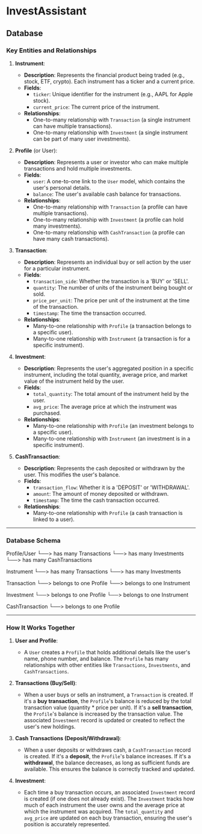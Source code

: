 # InvestAssistant

## Database

### Key Entities and Relationships

1. **Instrument**:
   - **Description**: Represents the financial product being traded (e.g., stock, ETF, crypto). Each instrument has a ticker and a current price.
   - **Fields**:
     - `ticker`: Unique identifier for the instrument (e.g., AAPL for Apple stock).
     - `current_price`: The current price of the instrument.
   - **Relationships**:
     - One-to-many relationship with `Transaction` (a single instrument can have multiple transactions).
     - One-to-many relationship with `Investment` (a single instrument can be part of many user investments).

2. **Profile** (or User):
   - **Description**: Represents a user or investor who can make multiple transactions and hold multiple investments.
   - **Fields**:
     - `user`: A one-to-one link to the `User` model, which contains the user's personal details.
     - `balance`: The user's available cash balance for transactions.
   - **Relationships**:
     - One-to-many relationship with `Transaction` (a profile can have multiple transactions).
     - One-to-many relationship with `Investment` (a profile can hold many investments).
     - One-to-many relationship with `CashTransaction` (a profile can have many cash transactions).

3. **Transaction**:
   - **Description**: Represents an individual buy or sell action by the user for a particular instrument.
   - **Fields**:
     - `transaction_side`: Whether the transaction is a 'BUY' or 'SELL'.
     - `quantity`: The number of units of the instrument being bought or sold.
     - `price_per_unit`: The price per unit of the instrument at the time of the transaction.
     - `timestamp`: The time the transaction occurred.
   - **Relationships**:
     - Many-to-one relationship with `Profile` (a transaction belongs to a specific user).
     - Many-to-one relationship with `Instrument` (a transaction is for a specific instrument).

4. **Investment**:
   - **Description**: Represents the user's aggregated position in a specific instrument, including the total quantity, average price, and market value of the instrument held by the user.
   - **Fields**:
     - `total_quantity`: The total amount of the instrument held by the user.
     - `avg_price`: The average price at which the instrument was purchased.
   - **Relationships**:
     - Many-to-one relationship with `Profile` (an investment belongs to a specific user).
     - Many-to-one relationship with `Instrument` (an investment is in a specific instrument).

5. **CashTransaction**:
   - **Description**: Represents the cash deposited or withdrawn by the user. This modifies the user's balance.
   - **Fields**:
     - `transaction_flow`: Whether it is a 'DEPOSIT' or 'WITHDRAWAL'.
     - `amount`: The amount of money deposited or withdrawn.
     - `timestamp`: The time the cash transaction occurred.
   - **Relationships**:
     - Many-to-one relationship with `Profile` (a cash transaction is linked to a user).

---

### Database Schema

Profile/User └──> has many Transactions └──> has many Investments └──> has many CashTransactions

Instrument └──> has many Transactions └──> has many Investments

Transaction └──> belongs to one Profile └──> belongs to one Instrument

Investment └──> belongs to one Profile └──> belongs to one Instrument

CashTransaction └──> belongs to one Profile


---

### How It Works Together

1. **User and Profile**:
   - A `User` creates a `Profile` that holds additional details like the user's name, phone number, and balance. The `Profile` has many relationships with other entities like `Transactions`, `Investments`, and `CashTransactions`.

2. **Transactions (Buy/Sell)**:
   - When a user buys or sells an instrument, a `Transaction` is created. If it's a **buy transaction**, the `Profile`'s balance is reduced by the total transaction value (quantity * price per unit). If it's a **sell transaction**, the `Profile`'s balance is increased by the transaction value. The associated `Investment` record is updated or created to reflect the user's new holdings.

3. **Cash Transactions (Deposit/Withdrawal)**:
   - When a user deposits or withdraws cash, a `CashTransaction` record is created. If it's a **deposit**, the `Profile`'s balance increases. If it's a **withdrawal**, the balance decreases, as long as sufficient funds are available. This ensures the balance is correctly tracked and updated.

4. **Investment**:
   - Each time a buy transaction occurs, an associated `Investment` record is created (if one does not already exist). The `Investment` tracks how much of each instrument the user owns and the average price at which the instrument was acquired. The `total_quantity` and `avg_price` are updated on each buy transaction, ensuring the user's position is accurately represented.
